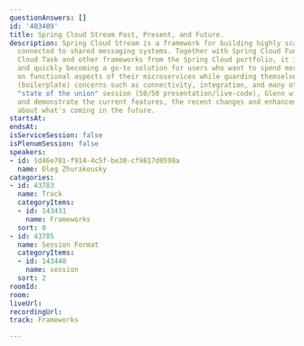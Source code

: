 ```yaml
---
questionAnswers: []
id: '403409'
title: Spring Cloud Stream Past, Present, and Future.
description: Spring Cloud Stream is a framework for building highly scalable microservices
  connected to shared messaging systems. Together with Spring Cloud Function, Spring
  Cloud Task and other frameworks from the Spring Cloud portfolio, it is evolving
  and quickly becoming a go-to solution for users who want to spend more time concentrating
  on functional aspects of their microservices while guarding themselves from nonfunctional
  (boilerplate) concerns such as connectivity, integration, and many others. In this
  "state of the union" session (50/50 presentation/live-code), Glenn will discuss
  and demonstrate the current features, the recent changes and enhancements, and talk
  about what's coming in the future.
startsAt: 
endsAt: 
isServiceSession: false
isPlenumSession: false
speakers:
- id: 1d46e701-f914-4c5f-be30-cf9817d0598a
  name: Oleg Zhurakousky
categories:
- id: 43783
  name: Track
  categoryItems:
  - id: 143431
    name: Frameworks
  sort: 0
- id: 43785
  name: Session Format
  categoryItems:
  - id: 143440
    name: session
  sort: 2
roomId: 
room: 
liveUrl: 
recordingUrl: 
track: Frameworks

---
```

